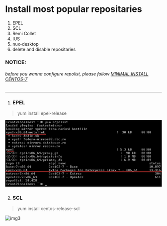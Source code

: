# Install most popular repositaries  

1. EPEL  
2. SCL  
3. Remi Collet
4. IUS  
5. nux-desktop  
6. delete and disable repositaries  

### NOTICE:  
###### before you wanna configure repolist, please follow [MINIMAL INSTALL CENTOS-7](https://github.com/maxlavr/centos-7/minimal/ "FOLLOW TO INSTALL")  

***  

1. ### EPEL  

> yum install epel-release

![img2](../minimal/imgs/2.png)  

2. ### SCL  

> yum install centos-release-scl  

![img3](../imgs/1.png)  

 